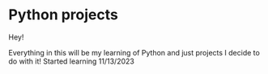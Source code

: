 # Python projects

Hey!

Everything in this will be my learning of Python and just projects I decide to do with it!
Started learning 11/13/2023
